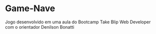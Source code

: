 # Game-Nave
 Jogo desenvolvido em uma aula do Bootcamp Take Blip Web Developer com o orientador Denilson  Bonatti
